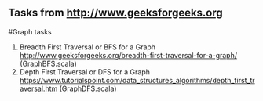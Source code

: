 Tasks from http://www.geeksforgeeks.org
---------------------------------------
#Graph tasks
1) Breadth First Traversal or BFS for a Graph http://www.geeksforgeeks.org/breadth-first-traversal-for-a-graph/ (GraphBFS.scala)
2) Depth First Traversal or DFS for a Graph https://www.tutorialspoint.com/data_structures_algorithms/depth_first_traversal.htm (GraphDFS.scala)